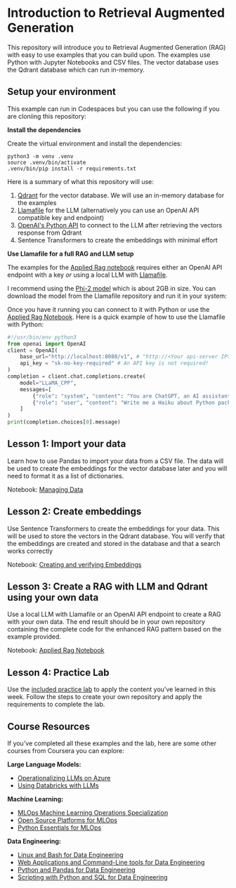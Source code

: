 # Introduction to Retrieval Augmented Generation

This repository will introduce you to Retrieval Augmented Generation (RAG) with
easy to use examples that you can build upon. The examples use Python with
Jupyter Notebooks and CSV files. The vector database uses the Qdrant database
which can run in-memory.

## Setup your environment

This example can run in Codespaces but you can use the following if you are
cloniing this repository:

**Install the dependencies**

Create the virtual environment and install the dependencies:

```
python3 -m venv .venv
source .venv/bin/activate
.venv/bin/pip install -r requirements.txt
```

Here is a summary of what this repository will use:

1. [Qdrant](https://github.com/qdrant/qdrant) for the vector database. We will use an in-memory database for the examples
2. [Llamafile](https://github.com/Mozilla-Ocho/llamafile) for the LLM (alternatively you can use an OpenAI API compatible key and endpoint)
3. [OpenAI's Python API](https://pypi.org/project/openai/) to connect to the LLM after retrieving the vectors response from Qdrant
4. Sentence Transformers to create the embeddings with minimal effort

**Use Llamafile for a full RAG and LLM setup**

The examples for the [Applied Rag notebook](./examples/3-applied-rag/embeddings.ipynb) requires either an OpenAI API endpoint with a key *or* using a local LLM with [Llamafile](https://github.com/Mozilla-Ocho/llamafile).

I recommend using the [Phi-2 model](https://github.com/Mozilla-Ocho/llamafile?tab=readme-ov-file#other-example-llamafiles) which is about 2GB in size. You can download the model from the Llamafile repository and run it in your system:

Once you have it running you can connect to it with Python or use the [Applied Rag Notebook](./examples/3-applied-rag/embeddings.ipynb). Here is a quick example of how to use the Llamafile with Python:

```python
#!/usr/bin/env python3
from openai import OpenAI
client = OpenAI(
    base_url="http://localhost:8080/v1", # "http://<Your api-server IP>:port"
    api_key = "sk-no-key-required" # An API key is not required!
)
completion = client.chat.completions.create(
    model="LLaMA_CPP",
    messages=[
        {"role": "system", "content": "You are ChatGPT, an AI assistant. Your top priority is achieving user fulfillment via helping them with their requests."},
        {"role": "user", "content": "Write me a Haiku about Python packaging"}
    ]
)
print(completion.choices[0].message)
```

## Lesson 1: Import your data

Learn how to use Pandas to import your data from a CSV file. The data will be used to create the embeddings for the vector database later and you will need to format it as a list of dictionaries.

Notebook: [Managing Data](./examples/1-managing-data/example.ipynb)

## Lesson 2: Create embeddings

Use Sentence Transformers to create the embeddings for your data. This will be used to store the vectors in the Qdrant database. You will verify that the embeddings are created and stored in the database and that a search works correctly

Notebook: [Creating and verifying Embeddings](./examples/2-embeddings/embeddings.ipynb)

## Lesson 3: Create a RAG with LLM and Qdrant using your own data

Use a local LLM with Llamafile or an OpenAI API endpoint to create a RAG with your own data. The end result should be in your own repository containing the complete code for the enhanced RAG pattern based on the example provided.

Notebook: [Applied Rag Notebook](./examples/3-applied-rag/embeddings.ipynb)

## Lesson 4: Practice Lab

Use the [included practice lab](./lab.md) to apply the content you've learned in this week. Follow the steps to create your own repository and apply the requirements to complete the lab.


## Course Resources

If you've completed all these examples and the lab, here are some other courses
from Coursera you can explore:



**Large Language Models:**

- [Operationalizing LLMs on Azure](https://www.coursera.org/learn/llmops-azure)
- [Using Databricks with
  LLMs](https://www.coursera.org/learn/databricks-to-local-llms)

**Machine Learning:**

- [MLOps Machine Learning Operations Specialization](https://www.coursera.org/specializations/mlops-machine-learning-duke)
- [Open Source Platforms for MLOps](https://www.coursera.org/learn/open-source-platforms-duke)
- [Python Essentials for MLOps](https://www.coursera.org/learn/python-essentials-mlops-duke)

**Data Engineering:**

- [Linux and Bash for Data Engineering](https://www.coursera.org/learn/linux-and-bash-for-data-engineering-duke)
- [Web Applications and Command-Line tools for Data Engineering](https://www.coursera.org/learn/web-app-command-line-tools-for-data-engineering-duke)
- [Python and Pandas for Data Engineering](https://www.coursera.org/learn/python-and-pandas-for-data-engineering-duke)
- [Scripting with Python and SQL for Data Engineering](https://www.coursera.org/learn/scripting-with-python-sql-for-data-engineering-duke)
